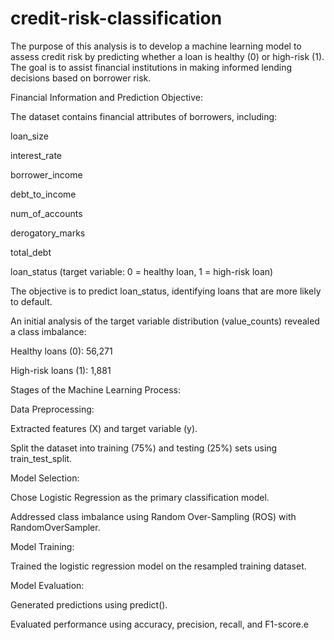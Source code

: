 # credit-risk-classification
The purpose of this analysis is to develop a machine learning model to assess credit risk by predicting whether a loan is healthy (0) or high-risk (1). The goal is to assist financial institutions in making informed lending decisions based on borrower risk.

Financial Information and Prediction Objective:

The dataset contains financial attributes of borrowers, including:

loan_size

interest_rate

borrower_income

debt_to_income

num_of_accounts

derogatory_marks

total_debt

loan_status (target variable: 0 = healthy loan, 1 = high-risk loan)

The objective is to predict loan_status, identifying loans that are more likely to default.

An initial analysis of the target variable distribution (value_counts) revealed a class imbalance:

Healthy loans (0): 56,271

High-risk loans (1): 1,881

Stages of the Machine Learning Process:

Data Preprocessing:

Extracted features (X) and target variable (y).

Split the dataset into training (75%) and testing (25%) sets using train_test_split.

Model Selection:

Chose Logistic Regression as the primary classification model.

Addressed class imbalance using Random Over-Sampling (ROS) with RandomOverSampler.

Model Training:

Trained the logistic regression model on the resampled training dataset.

Model Evaluation:

Generated predictions using predict().

Evaluated performance using accuracy, precision, recall, and F1-score.e
